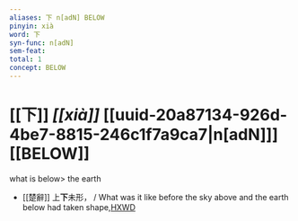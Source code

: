 ```yaml
---
aliases: 下 n[adN] BELOW
pinyin: xià
word: 下
syn-func: n[adN]
sem-feat: 
total: 1
concept: BELOW 
---
```

# [[下]] *[[xià]]*  [[uuid-20a87134-926d-4be7-8815-246c1f7a9ca7|n[adN]]] [[BELOW]]
what is below> the earth
 - [[楚辭]] 上**下**未形， / What was it like before the sky above and the earth below had taken shape,[HXWD](https://hxwd.org/textview.html?location=KR4a0001_tls_003-1a.6)